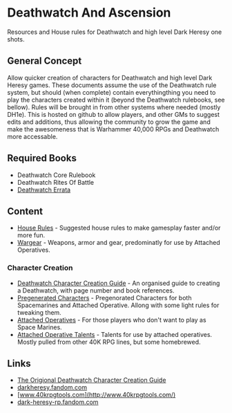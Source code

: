 # Deathwatch And Ascension

Resources and House rules for Deathwatch and high level Dark Heresy one shots.

## General Concept

Allow quicker creation of characters for Deathwatch and high level Dark Heresy games. These documents assume the use of the Deathwatch rule system, but should (when complete) contain everythingthing you need to play the characters created within it (beyond the Deathwatch rulebooks, see bellow). Rules will be brought in from other systems where needed (mostly DH1e). This is hosted on github to allow players, and other GMs to suggest edits and additions, thus allowing the community to grow the game and make the awesomeness that is Warhammer 40,000 RPGs and Deathwatch more accessable.

## Required Books

* Deathwatch Core Rulebook
* Deathwatch Rites Of Battle
* [Deathwatch Errata](DeathwatchErrata.pdf)

## Content

* [House Rules](HouseRules.md) - Suggested house rules to make gamesplay faster and/or more fun.
* [Wargear](Wargear.md) - Weapons, armor and gear, predominatly for use by Attached Operatives.

### Character Creation

* [Deathwatch Character Creation Guide](characterCreation/AstartesCharacterCreationGuide.md) - An organised guide to creating a Deathwatch, with page number and book references.
* [Pregenerated Characters](pregeneratedCharacters/) - Pregenorated Characters for both Spacemarines and Attached Operative. Allong with some light rules for tweaking them.
* [Attached Operatives](characterCreation/AttachedOperatives.md) - For those players who don't want to play as Space Marines.
* [Attached Operative Talents](characterCreation/AttachedOperativeTalents.md) - Talents for use by attached operatives. Mostly pulled from other 40K RPG lines, but some homebrewed.

## Links
* [The Origional Deathwatch Character Creation Guide](http://robf.com.au/2017/01/15/process-document-deathwatch-character-creation-guide/)
* [darkheresy.fandom.com](https://darkheresy.fandom.com)
* [www.40krpgtools.com](http://www.40krpgtools.com/)
* [dark-heresy-rp.fandom.com](https://dark-heresy-rp.fandom.com)
